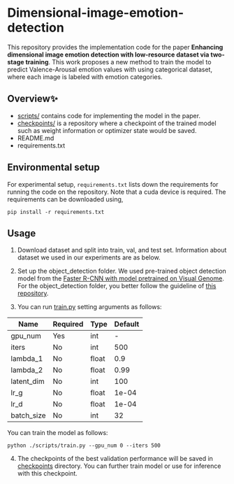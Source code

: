 # Dimensional-image-emotion-detection 
This repository provides the implementation code for the paper **Enhancing dimensional image emotion detection with low-resource dataset via two-stage training**. This work proposes a new method to train the model to predict Valence-Arousal emotion values with using categorical dataset, where each image is labeled with emotion categories.


Overview✨
------------------------ 
* [scripts/]() contains code for implementing the model in the paper.
* [checkpoints/]() is a repository where a checkpoint of the trained model such as weight information or optimizer state would be saved. 
* README.md
* requirements.txt

Environmental setup
------------------------
For experimental setup, ``requirements.txt`` lists down the requirements for running the code on the repository. Note that a cuda device is required.
The requirements can be downloaded using,
```
pip install -r requirements.txt
``` 

Usage
------------------------
1. Download dataset and split into train, val, and test set.
Information about dataset we used in our experiments are as below.


2. Set up the object_detection folder. We used pre-trained object detection model from the [Faster R-CNN with model pretrained on Visual Genome](https://github.com/shilrley6/Faster-R-CNN-with-model-pretrained-on-Visual-Genome). For the object_detection folder, you better follow the guideline of [this repository](https://github.com/shilrley6/Faster-R-CNN-with-model-pretrained-on-Visual-Genome).

3. You can run [train.py]() setting arguments as follows: 
<!-- * gpu_num: required, int, no default
* iters: not required, int, 500
* lambda_1: not required, float, 0.9
* lambda_2: not required, float, 0.99
* latent_dim: not required, int, 100
* lr_g: not required, float, 1e-04
* iters: not required, float, 1e-04
* batch_size: not required, int, 32  -->

|Name|Required|Type|Default|
|---|---|---|---|
|gpu_num|Yes|int|-|
|iters|No|int|500|
|lambda_1|No|float|0.9|
|lambda_2|No|float|0.99|
|latent_dim|No|int|100|
|lr_g|No|float|1e-04|
|lr_d|No|float|1e-04| 
|batch_size|No|int|32| 


You can train the model as follows:
```
python ./scripts/train.py --gpu_num 0 --iters 500
```  

4. The checkpoints of the best validation performance will be saved in [checkpoints]() directory. You can further train model or use for inference with this checkpoint.
